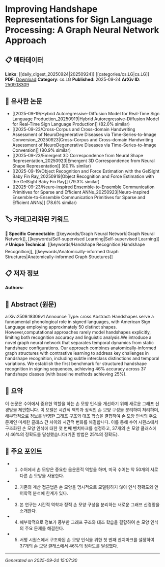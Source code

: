 <!-- KEYWORD_LINKING_METADATA:
{
  "processed_timestamp": "2025-09-24T15:07:30.973958",
  "vocabulary_version": "1.0",
  "selected_keywords": [
    "Graph Neural Network",
    "Handshape Recognition",
    "Self-supervised Learning",
    "Anatomically-informed Graph Structures"
  ],
  "rejected_keywords": [],
  "similarity_scores": {
    "Graph Neural Network": 0.88,
    "Handshape Recognition": 0.77,
    "Self-supervised Learning": 0.8,
    "Anatomically-informed Graph Structures": 0.7
  },
  "extraction_method": "AI_prompt_based",
  "budget_applied": true,
  "candidates_json": {
    "candidates": [
      {
        "surface": "Graph Neural Network",
        "canonical": "Graph Neural Network",
        "aliases": [
          "GNN"
        ],
        "category": "specific_connectable",
        "rationale": "Graph Neural Network is central to the paper's methodology and connects well with existing literature on neural networks.",
        "novelty_score": 0.45,
        "connectivity_score": 0.9,
        "specificity_score": 0.85,
        "link_intent_score": 0.88
      },
      {
        "surface": "Handshape Recognition",
        "canonical": "Handshape Recognition",
        "aliases": [
          "Handshape Identification"
        ],
        "category": "unique_technical",
        "rationale": "This term is unique to sign language processing and is crucial for the paper's focus on improving recognition accuracy.",
        "novelty_score": 0.7,
        "connectivity_score": 0.65,
        "specificity_score": 0.8,
        "link_intent_score": 0.77
      },
      {
        "surface": "Contrastive Learning",
        "canonical": "Self-supervised Learning",
        "aliases": [
          "Contrastive Self-supervised Learning"
        ],
        "category": "specific_connectable",
        "rationale": "Contrastive learning is a form of self-supervised learning used in the paper to improve model performance.",
        "novelty_score": 0.55,
        "connectivity_score": 0.75,
        "specificity_score": 0.7,
        "link_intent_score": 0.8
      },
      {
        "surface": "Anatomically-informed Graph Structures",
        "canonical": "Anatomically-informed Graph Structures",
        "aliases": [
          "Anatomical Graphs"
        ],
        "category": "unique_technical",
        "rationale": "This concept is specific to the paper's approach, enhancing the model's ability to distinguish subtle handshape variations.",
        "novelty_score": 0.65,
        "connectivity_score": 0.6,
        "specificity_score": 0.85,
        "link_intent_score": 0.7
      }
    ],
    "ban_list_suggestions": [
      "temporal dynamics",
      "recognition accuracy"
    ]
  },
  "decisions": [
    {
      "candidate_surface": "Graph Neural Network",
      "resolved_canonical": "Graph Neural Network",
      "decision": "linked",
      "scores": {
        "novelty": 0.45,
        "connectivity": 0.9,
        "specificity": 0.85,
        "link_intent": 0.88
      }
    },
    {
      "candidate_surface": "Handshape Recognition",
      "resolved_canonical": "Handshape Recognition",
      "decision": "linked",
      "scores": {
        "novelty": 0.7,
        "connectivity": 0.65,
        "specificity": 0.8,
        "link_intent": 0.77
      }
    },
    {
      "candidate_surface": "Contrastive Learning",
      "resolved_canonical": "Self-supervised Learning",
      "decision": "linked",
      "scores": {
        "novelty": 0.55,
        "connectivity": 0.75,
        "specificity": 0.7,
        "link_intent": 0.8
      }
    },
    {
      "candidate_surface": "Anatomically-informed Graph Structures",
      "resolved_canonical": "Anatomically-informed Graph Structures",
      "decision": "linked",
      "scores": {
        "novelty": 0.65,
        "connectivity": 0.6,
        "specificity": 0.85,
        "link_intent": 0.7
      }
    }
  ]
}
-->

# Improving Handshape Representations for Sign Language Processing: A Graph Neural Network Approach

## 📋 메타데이터

**Links**: [[daily_digest_20250924|20250924]] [[categories/cs.LG|cs.LG]]
**PDF**: [Download](https://arxiv.org/pdf/2509.18309.pdf)
**Category**: cs.LG
**Published**: 2025-09-24
**ArXiv ID**: [2509.18309](https://arxiv.org/abs/2509.18309)

## 🔗 유사한 논문
- [[2025-09-19/Hybrid Autoregressive-Diffusion Model for Real-Time Sign Language Production_20250919|Hybrid Autoregressive-Diffusion Model for Real-Time Sign Language Production]] (82.0% similar)
- [[2025-09-23/Cross-Corpus and Cross-domain Handwriting Assessment of NeuroDegenerative Diseases via Time-Series-to-Image Conversion_20250923|Cross-Corpus and Cross-domain Handwriting Assessment of NeuroDegenerative Diseases via Time-Series-to-Image Conversion]] (80.9% similar)
- [[2025-09-23/Emergent 3D Correspondence from Neural Shape Representation_20250923|Emergent 3D Correspondence from Neural Shape Representation]] (80.1% similar)
- [[2025-09-19/Object Recognition and Force Estimation with the GelSight Baby Fin Ray_20250919|Object Recognition and Force Estimation with the GelSight Baby Fin Ray]] (79.3% similar)
- [[2025-09-23/Neuro-inspired Ensemble-to-Ensemble Communication Primitives for Sparse and Efficient ANNs_20250923|Neuro-inspired Ensemble-to-Ensemble Communication Primitives for Sparse and Efficient ANNs]] (78.6% similar)

## 🏷️ 카테고리화된 키워드
**🔗 Specific Connectable**: [[keywords/Graph Neural Network|Graph Neural Network]], [[keywords/Self-supervised Learning|Self-supervised Learning]]
**⚡ Unique Technical**: [[keywords/Handshape Recognition|Handshape Recognition]], [[keywords/Anatomically-informed Graph Structures|Anatomically-informed Graph Structures]]

## 📋 저자 정보

**Authors:** 

## 📄 Abstract (원문)

arXiv:2509.18309v1 Announce Type: cross 
Abstract: Handshapes serve a fundamental phonological role in signed languages, with American Sign Language employing approximately 50 distinct shapes. However,computational approaches rarely model handshapes explicitly, limiting both recognition accuracy and linguistic analysis.We introduce a novel graph neural network that separates temporal dynamics from static handshape configurations. Our approach combines anatomically-informed graph structures with contrastive learning to address key challenges in handshape recognition, including subtle interclass distinctions and temporal variations. We establish the first benchmark for structured handshape recognition in signing sequences, achieving 46% accuracy across 37 handshape classes (with baseline methods achieving 25%).

## 📝 요약

이 논문은 수어에서 중요한 역할을 하는 손 모양 인식을 개선하기 위해 새로운 그래프 신경망을 제안합니다. 이 모델은 시간적 역학과 정적인 손 모양 구성을 분리하여 처리하며, 해부학적으로 정보를 반영한 그래프 구조와 대조 학습을 결합하여 손 모양 인식의 주요 문제인 미세한 클래스 간 차이와 시간적 변화를 해결합니다. 이를 통해 수어 시퀀스에서 구조화된 손 모양 인식에 대한 첫 번째 벤치마크를 설정하고, 37개의 손 모양 클래스에서 46%의 정확도를 달성했습니다(기존 방법은 25%의 정확도).

## 🎯 주요 포인트

- 1. 수어에서 손 모양은 중요한 음운론적 역할을 하며, 미국 수어는 약 50개의 서로 다른 손 모양을 사용한다.
- 2. 기존의 계산 접근법은 손 모양을 명시적으로 모델링하지 않아 인식 정확도와 언어학적 분석에 한계가 있다.
- 3. 본 연구는 시간적 역학과 정적 손 모양 구성을 분리하는 새로운 그래프 신경망을 소개한다.
- 4. 해부학적으로 정보가 풍부한 그래프 구조와 대조 학습을 결합하여 손 모양 인식의 주요 문제를 해결한다.
- 5. 서명 시퀀스에서 구조화된 손 모양 인식을 위한 첫 번째 벤치마크를 설정하여 37개의 손 모양 클래스에서 46%의 정확도를 달성했다.


---

*Generated on 2025-09-24 15:07:30*